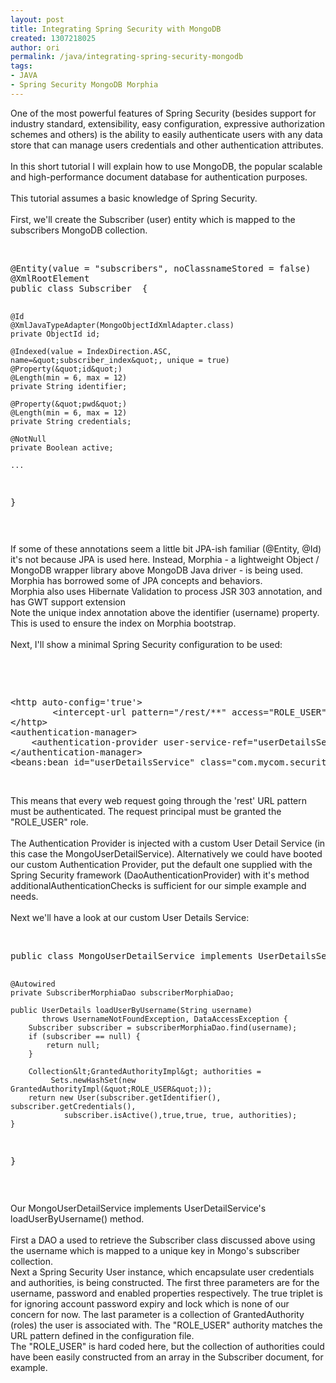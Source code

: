 ```yaml
---
layout: post
title: Integrating Spring Security with MongoDB
created: 1307218025
author: ori
permalink: /java/integrating-spring-security-mongodb
tags:
- JAVA
- Spring Security MongoDB Morphia
---
```

<p>One of the most powerful features of Spring Security (besides support for industry standard, extensibility, easy configuration, expressive authorization schemes and others) is the ability to easily authenticate users with any data store that can manage users credentials and other authentication attributes.<br />
<br />
In this short tutorial I will explain how to use MongoDB, the popular scalable and high-performance document database for authentication purposes.<br />
<br />
This tutorial assumes a basic knowledge of Spring Security.<br />
<br />
First, we'll create the Subscriber (user) entity which is mapped to the subscribers MongoDB collection.</p>
<p>&nbsp;</p>
<pre title="code" class="brush: java;">
@Entity(value = &quot;subscribers&quot;, noClassnameStored = false)
@XmlRootElement
public class Subscriber  {
 
    @Id
    @XmlJavaTypeAdapter(MongoObjectIdXmlAdapter.class)
    private ObjectId id;
 
    @Indexed(value = IndexDirection.ASC, name=&quot;subscriber_index&quot;, unique = true)
    @Property(&quot;id&quot;)
    @Length(min = 6, max = 12)
    private String identifier;
 
    @Property(&quot;pwd&quot;)
    @Length(min = 6, max = 12)
    private String credentials;
 
    @NotNull
    private Boolean active;
 
    ...
 
}</pre>
<pre>

</pre>
<p>If some of these annotations seem a little bit JPA-ish familiar (@Entity, @Id) it's not because JPA is used here. Instead, Morphia - a lightweight Object / MongoDB wrapper library above MongoDB Java driver - is being used. Morphia has borrowed some of JPA concepts and behaviors.<br />
Morphia also uses Hibernate Validation to process JSR 303 annotation, and has GWT&nbsp;support extension<br />
Note the unique index annotation above the identifier (username) property. This is used to ensure the index on Morphia bootstrap.<br />
<br />
Next, I'll show a minimal Spring Security configuration to be used:</p>
<p>&nbsp;</p>
<p>&nbsp;</p>
<pre class="brush: java;" title="code">
&lt;http auto-config='true'&gt;
        &lt;intercept-url pattern=&quot;/rest/**&quot; access=&quot;ROLE_USER&quot;/&gt;
&lt;/http&gt;
&lt;authentication-manager&gt;
    &lt;authentication-provider user-service-ref=&quot;userDetailsService&quot;/&gt;
&lt;/authentication-manager&gt;
&lt;beans:bean id=&quot;userDetailsService&quot; class=&quot;com.mycom.security.MongoUserDetailService&quot;/&gt;</pre>
<p>&nbsp;</p>
<p>This means that every web request going through the 'rest' URL pattern must be authenticated. The request principal must be granted the &quot;ROLE_USER&quot; role.<br />
<br />
The Authentication Provider is injected with a custom User Detail Service (in this case the MongoUserDetailService). Alternatively we could have booted our custom Authentication Provider, put the default one supplied with the Spring Security framework (DaoAuthenticationProvider) with it's method additionalAuthenticationChecks is sufficient for our simple example and needs. <br />
<br />
Next we'll have a look at our custom User Details Service:</p>
<p>&nbsp;</p>
<pre class="brush: java;" title="code">
public class MongoUserDetailService implements UserDetailsService {
 
    @Autowired
    private SubscriberMorphiaDao subscriberMorphiaDao;
 
    public UserDetails loadUserByUsername(String username) 
           throws UsernameNotFoundException, DataAccessException {
        Subscriber subscriber = subscriberMorphiaDao.find(username);
        if (subscriber == null) {
            return null;
        }
 
        Collection&lt;GrantedAuthorityImpl&gt; authorities = 
             Sets.newHashSet(new GrantedAuthorityImpl(&quot;ROLE_USER&quot;));
        return new User(subscriber.getIdentifier(), subscriber.getCredentials(), 
                subscriber.isActive(),true,true, true, authorities);
    }
}</pre>
<p>&nbsp;</p>
<p>Our MongoUserDetailService implements UserDetailService's loadUserByUsername() method.<br />
<br />
First a DAO a used to retrieve the Subscriber class discussed above using the username which is mapped to a unique key in Mongo's subscriber collection. <br />
Next a Spring Security User instance, which encapsulate user credentials and authorities, is being constructed. The first three parameters are for the username, password and enabled properties respectively. The true triplet is for ignoring account password expiry and lock which is none of our concern for now. The last parameter is a collection of GrantedAuthority (roles) the user is associated with. The &quot;ROLE_USER&quot; authority matches the URL pattern defined in the configuration file.<br />
The &quot;ROLE_USER&quot; is hard coded here, but the collection of authorities could have been easily constructed from an array in the Subscriber document, for example.<br />
&nbsp;</p>
<p>&nbsp;</p>
